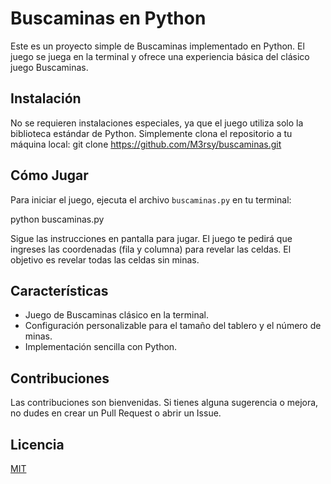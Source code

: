 # Buscaminas en Python

Este es un proyecto simple de Buscaminas implementado en Python. El juego se juega en la terminal y ofrece una experiencia básica del clásico juego Buscaminas.

## Instalación

No se requieren instalaciones especiales, ya que el juego utiliza solo la biblioteca estándar de Python. Simplemente clona el repositorio a tu máquina local:
git clone https://github.com/M3rsy/buscaminas.git

## Cómo Jugar

Para iniciar el juego, ejecuta el archivo `buscaminas.py` en tu terminal:

python buscaminas.py

Sigue las instrucciones en pantalla para jugar. El juego te pedirá que ingreses las coordenadas (fila y columna) para revelar las celdas. El objetivo es revelar todas las celdas sin minas.

## Características

- Juego de Buscaminas clásico en la terminal.
- Configuración personalizable para el tamaño del tablero y el número de minas.
- Implementación sencilla con Python.

## Contribuciones

Las contribuciones son bienvenidas. Si tienes alguna sugerencia o mejora, no dudes en crear un Pull Request o abrir un Issue.

## Licencia

[MIT](https://opensource.org/licenses/MIT)
